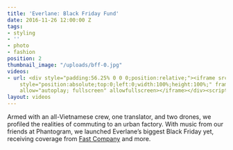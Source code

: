 ```yaml
---
title: 'Everlane: Black Friday Fund'
date: 2016-11-26 12:00:00 Z
tags:
- styling
- ''
- photo
- fashion
position: 2
thumbnail_image: "/uploads/bff-0.jpg"
videos:
- url: <div style="padding:56.25% 0 0 0;position:relative;"><iframe src="https://player.vimeo.com/video/211507045?autoplay=1&title=0&byline=0&portrait=0"
    style="position:absolute;top:0;left:0;width:100%;height:100%;" frameborder="0"
    allow="autoplay; fullscreen" allowfullscreen></iframe></div><script src="https://player.vimeo.com/api/player.js"></script>
layout: videos
---
```


Armed with an all-Vietnamese crew, one translator, and two drones, we profiled the realities of commuting to an urban factory. With music from our friends at Phantogram, we launched Everlane’s biggest Black Friday yet, receiving coverage from [Fast Company](https://www.fastcompany.com/4025614/this-black-friday-everlane-wants-to-buy-8000-helmets-for-vietnamese-workers) and more.
